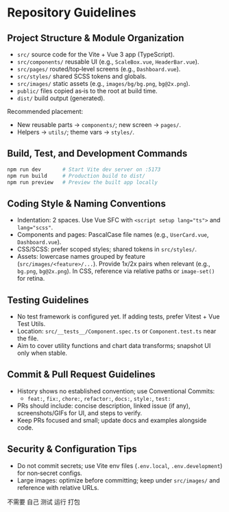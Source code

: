 # Repository Guidelines

## Project Structure & Module Organization
- `src/` source code for the Vite + Vue 3 app (TypeScript).
- `src/components/` reusable UI (e.g., `ScaleBox.vue`, `HeaderBar.vue`).
- `src/pages/` routed/top‑level screens (e.g., `Dashboard.vue`).
- `src/styles/` shared SCSS tokens and globals.
- `src/images/` static assets (e.g., `images/bg/bg.png`, `bg@2x.png`).
- `public/` files copied as‑is to the root at build time.
- `dist/` build output (generated).

Recommended placement:
- New reusable parts → `components/`; new screen → `pages/`.
- Helpers → `utils/`; theme vars → `styles/`.

## Build, Test, and Development Commands
```sh
npm run dev       # Start Vite dev server on :5173
npm run build     # Production build to dist/
npm run preview   # Preview the built app locally
```

## Coding Style & Naming Conventions
- Indentation: 2 spaces. Use Vue SFC with `<script setup lang="ts">` and `lang="scss"`.
- Components and pages: PascalCase file names (e.g., `UserCard.vue`, `Dashboard.vue`).
- CSS/SCSS: prefer scoped styles; shared tokens in `src/styles/`.
- Assets: lowercase names grouped by feature (`src/images/<feature>/...`). Provide 1x/2x pairs when relevant (e.g., `bg.png`, `bg@2x.png`). In CSS, reference via relative paths or `image-set()` for retina.

## Testing Guidelines
- No test framework is configured yet. If adding tests, prefer Vitest + Vue Test Utils.
- Location: `src/__tests__/Component.spec.ts` or `Component.test.ts` near the file.
- Aim to cover utility functions and chart data transforms; snapshot UI only when stable.

## Commit & Pull Request Guidelines
- History shows no established convention; use Conventional Commits:
  - `feat:`, `fix:`, `chore:`, `refactor:`, `docs:`, `style:`, `test:`
- PRs should include: concise description, linked issue (if any), screenshots/GIFs for UI, and steps to verify.
- Keep PRs focused and small; update docs and examples alongside code.

## Security & Configuration Tips
- Do not commit secrets; use Vite env files (`.env.local`, `.env.development`) for non‑secret configs.
- Large images: optimize before committing; keep under `src/images/` and reference with relative URLs.

不需要 自己 测试 运行 打包
